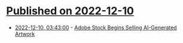 # [Published on 2022-12-10](index.md)

* [2022-12-10, 03:43:00](https://soylentnews.org/article.pl?sid=22/12/09/0424203&from=rss) - [Adobe Stock Begins Selling AI-Generated Artwork](https://soylentnews.org/article.pl?sid=22/12/09/0424203&from=rss)
